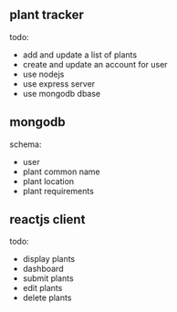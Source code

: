 plant tracker
--
todo:
- add and update a list of plants
- create and update an account for user
- use nodejs
- use express server
- use mongodb dbase

mongodb
--
schema:
- user
- plant common name
- plant location
- plant requirements

reactjs client
--
todo:
- display plants
- dashboard
- submit plants
- edit plants
- delete plants
